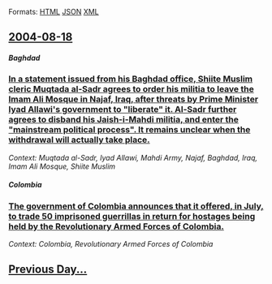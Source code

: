
Formats: [HTML](2004/08/18/index.html)  [JSON](2004/08/18/index.json)  [XML](2004/08/18/index.xml)  

## [2004-08-18](/news/2004/08/18/index.md)

##### Baghdad
### [ In a statement issued from his Baghdad office, Shiite Muslim cleric Muqtada al-Sadr agrees to order his militia to leave the Imam Ali Mosque in Najaf, Iraq, after threats by Prime Minister Iyad Allawi's government to "liberate" it. Al-Sadr further agrees to disband his Jaish-i-Mahdi militia, and enter the "mainstream political process". It remains unclear when the withdrawal will actually take place. ](/news/2004/08/18/in-a-statement-issued-from-his-baghdad-office-shiite-muslim-cleric-muqtada-al-sadr-agrees-to-order-his-militia-to-leave-the-imam-ali-mosqu.md)
_Context: Muqtada al-Sadr, Iyad Allawi, Mahdi Army, Najaf, Baghdad, Iraq, Imam Ali Mosque, Shiite Muslim_

##### Colombia
### [ The government of Colombia announces that it offered, in July, to trade 50 imprisoned guerrillas in return for hostages being held by the Revolutionary Armed Forces of Colombia. ](/news/2004/08/18/the-government-of-colombia-announces-that-it-offered-in-july-to-trade-50-imprisoned-guerrillas-in-return-for-hostages-being-held-by-the-r.md)
_Context: Colombia, Revolutionary Armed Forces of Colombia_

## [Previous Day...](/news/2004/08/17/index.md)

